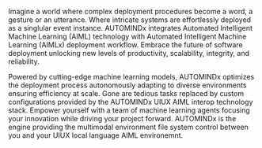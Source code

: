 Imagine a world where complex deployment procedures become a word, a gesture or an utterance. Where intricate systems are effortlessly deployed as a singlular event instance. AUTOMINDx integrates Automated Intelligent Machine Learning (AIML) technology with Automated Intelligent Machine Learning (AIMLx) deployment workflow. Embrace the future of software deployment unlocking new levels of productivity, scalability, integrity, and reliability.

Powered by cutting-edge machine learning models, AUTOMINDx optimizes the deployment process autonomously adapting to diverse environments ensuring efficiency at scale. Gone are tedious tasks replaced by custom configurations provided by the AUTOMINDx UIUX AIML interop technology stack. Empower yourself with a team of machine learning agents focusing your innovation while driving your project forward. AUTOMINDx is the engine providing the multimodal environment file system control between you and your UIUX local language AIML environemnt.



